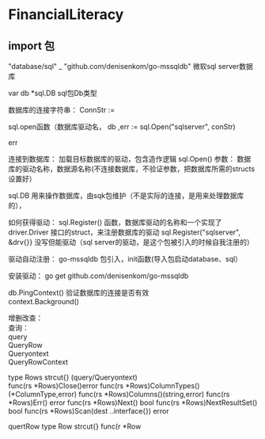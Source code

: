 # FinancialLiteracy

## import 包
"database/sql"
_ "github.com/denisenkom/go-mssqldb" 微软sql server数据库


var db *sql.DB sql包Db类型

数据库的连接字符串： ConnStr :=

sql.open函数（数据库驱动名，
db ,err := sql.Open("sqlserver", conStr)

err

连接到数据库：
加载目标数据库的驱动，包含造作逻辑
sql.Open() 参数： 数据库的驱动名称，数据源名称(不连接数据库，不验证参数，把数据库所需的structs设置好）

sql.DB 用来操作数据库，由sqk包维护（不是实际的连接，是用来处理数据库的），

如何获得驱动：
sql.Register() 函数，数据库驱动的名称和一个实现了driver.Driver 接口的struct，来注册数据库的驱动
sql.Register("sqlserver", &drv{}} 没写但能驱动（sql server的驱动，是这个包被引入的时候自我注册的）

驱动自动注册：
go-mssqldb 包引入，init函数(导入包启动database、sql）

安装驱动： go get github.com/denisenkom/go-mssqldb  


db.PingContext() 验证数据库的连接是否有效  
context.Background()

增删改查：  
查询：  
query  
QueryRow  
Queryontext  
QueryRowContext  

type Rows strcut{} (query/Queryontext)  
func(rs *Rows)Close()error
func(rs *Rows)ColumnTypes()(*ColumnType,error)
func(rs *Rows)Columns()(string,error)
func(rs *Rows)Err() error
func(rs *Rows)Next() bool
func(rs *Rows)NextResultSet() bool
func(rs *Rows)Scan(dest ..interface{}) error

quertRow
type Row strcut{}
func(r *Row
